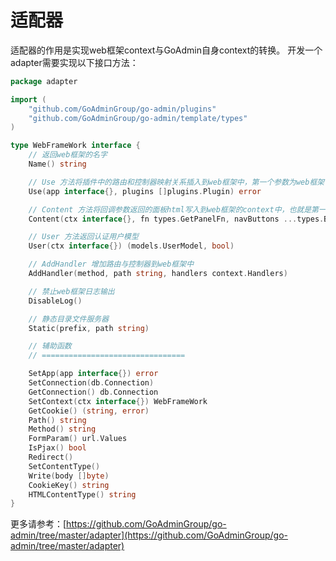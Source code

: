 # 适配器
适配器的作用是实现web框架context与GoAdmin自身context的转换。
开发一个adapter需要实现以下接口方法：

```go
package adapter

import (
	"github.com/GoAdminGroup/go-admin/plugins"
	"github.com/GoAdminGroup/go-admin/template/types"
)

type WebFrameWork interface {
	// 返回web框架的名字
	Name() string

	// Use 方法将插件中的路由和控制器映射关系插入到web框架中，第一个参数为web框架引擎
	Use(app interface{}, plugins []plugins.Plugin) error

	// Content 方法将回调参数返回的面板html写入到web框架的context中，也就是第一个参数
	Content(ctx interface{}, fn types.GetPanelFn, navButtons ...types.Button)

	// User 方法返回认证用户模型
	User(ctx interface{}) (models.UserModel, bool)

	// AddHandler 增加路由与控制器到web框架中
	AddHandler(method, path string, handlers context.Handlers)

	// 禁止web框架日志输出
	DisableLog()

	// 静态目录文件服务器
	Static(prefix, path string)

	// 辅助函数
	// ================================

	SetApp(app interface{}) error
	SetConnection(db.Connection)
	GetConnection() db.Connection
	SetContext(ctx interface{}) WebFrameWork
	GetCookie() (string, error)
	Path() string
	Method() string
	FormParam() url.Values
	IsPjax() bool
	Redirect()
	SetContentType()
	Write(body []byte)
	CookieKey() string
	HTMLContentType() string
}
```

更多请参考：[https://github.com/GoAdminGroup/go-admin/tree/master/adapter](https://github.com/GoAdminGroup/go-admin/tree/master/adapter)